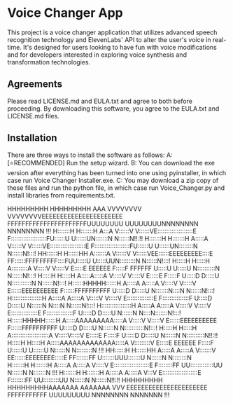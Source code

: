 # Voice Changer App

This project is a voice changer application that utilizes advanced speech recognition technology and ElevenLabs' API to alter the user's voice in real-time. It's designed for users looking to have fun with voice modifications and for developers interested in exploring voice synthesis and transformation technologies.

## Agreements

Please read LICENSE.md and EULA.txt and agree to both before proceeding. By downloading this software, you agree to the EULA.txt and LICENSE.md files.

## Installation

There are three ways to install the software as follows:
A: [⭐RECOMMENDED] Run the setup wizard.
B: You can download the exe version after everything has been turned into one using pyinstaller, in which case run Voice Changer Installer.exe.
C: You may download a zip copy of these files and run the python file, in which case run Voice_Changer.py and install libraries from requirements.txt.
                                                                                                                                                                                      
HHHHHHHHH     HHHHHHHHH               AAA               VVVVVVVV           VVVVVVVVEEEEEEEEEEEEEEEEEEEEEE     FFFFFFFFFFFFFFFFFFFFFFUUUUUUUU     UUUUUUUUNNNNNNNN        NNNNNNNN !!! 
H:::::::H     H:::::::H              A:::A              V::::::V           V::::::VE::::::::::::::::::::E     F::::::::::::::::::::FU::::::U     U::::::UN:::::::N       N::::::N!!:!!
H:::::::H     H:::::::H             A:::::A             V::::::V           V::::::VE::::::::::::::::::::E     F::::::::::::::::::::FU::::::U     U::::::UN::::::::N      N::::::N!:::!
HH::::::H     H::::::HH            A:::::::A            V::::::V           V::::::VEE::::::EEEEEEEEE::::E     FF::::::FFFFFFFFF::::FUU:::::U     U:::::UUN:::::::::N     N::::::N!:::!
  H:::::H     H:::::H             A:::::::::A            V:::::V           V:::::V   E:::::E       EEEEEE       F:::::F       FFFFFF U:::::U     U:::::U N::::::::::N    N::::::N!:::!
  H:::::H     H:::::H            A:::::A:::::A            V:::::V         V:::::V    E:::::E                    F:::::F              U:::::D     D:::::U N:::::::::::N   N::::::N!:::!
  H::::::HHHHH::::::H           A:::::A A:::::A            V:::::V       V:::::V     E::::::EEEEEEEEEE          F::::::FFFFFFFFFF    U:::::D     D:::::U N:::::::N::::N  N::::::N!:::!
  H:::::::::::::::::H          A:::::A   A:::::A            V:::::V     V:::::V      E:::::::::::::::E          F:::::::::::::::F    U:::::D     D:::::U N::::::N N::::N N::::::N!:::!
  H:::::::::::::::::H         A:::::A     A:::::A            V:::::V   V:::::V       E:::::::::::::::E          F:::::::::::::::F    U:::::D     D:::::U N::::::N  N::::N:::::::N!:::!
  H::::::HHHHH::::::H        A:::::AAAAAAAAA:::::A            V:::::V V:::::V        E::::::EEEEEEEEEE          F::::::FFFFFFFFFF    U:::::D     D:::::U N::::::N   N:::::::::::N!:::!
  H:::::H     H:::::H       A:::::::::::::::::::::A            V:::::V:::::V         E:::::E                    F:::::F              U:::::D     D:::::U N::::::N    N::::::::::N!!:!!
  H:::::H     H:::::H      A:::::AAAAAAAAAAAAA:::::A            V:::::::::V          E:::::E       EEEEEE       F:::::F              U::::::U   U::::::U N::::::N     N:::::::::N !!! 
HH::::::H     H::::::HH   A:::::A             A:::::A            V:::::::V         EE::::::EEEEEEEE:::::E     FF:::::::FF            U:::::::UUU:::::::U N::::::N      N::::::::N     
H:::::::H     H:::::::H  A:::::A               A:::::A            V:::::V          E::::::::::::::::::::E     F::::::::FF             UU:::::::::::::UU  N::::::N       N:::::::N !!! 
H:::::::H     H:::::::H A:::::A                 A:::::A            V:::V           E::::::::::::::::::::E     F::::::::FF               UU:::::::::UU    N::::::N        N::::::N!!:!!
HHHHHHHHH     HHHHHHHHHAAAAAAA                   AAAAAAA            VVV            EEEEEEEEEEEEEEEEEEEEEE     FFFFFFFFFFF                 UUUUUUUUU      NNNNNNNN         NNNNNNN !!! 
